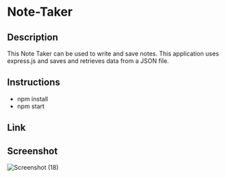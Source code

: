# Note-Taker

## Description

This Note Taker can be used to write and save notes. This application uses express.js and saves and retrieves data from a JSON file.

## Instructions

- npm install
- npm start

## Link

## Screenshot
![Screenshot (18)](https://user-images.githubusercontent.com/73720274/139189605-d0e4f7a3-2de9-4f46-83dc-bfbd5596ced2.png)
